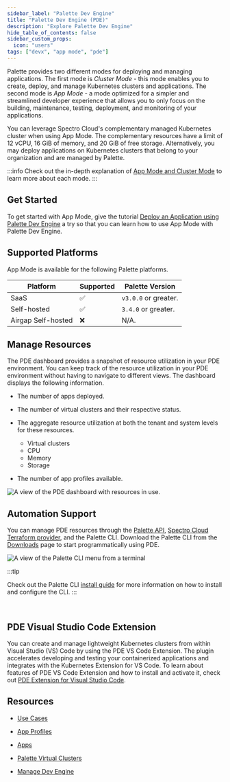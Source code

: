 ```yaml
---
sidebar_label: "Palette Dev Engine"
title: "Palette Dev Engine (PDE)"
description: "Explore Palette Dev Engine"
hide_table_of_contents: false
sidebar_custom_props: 
  icon: "users"
tags: ["devx", "app mode", "pde"]
---
```



Palette provides two different modes for deploying and managing applications. The first mode is *Cluster Mode* - this mode enables you to create, deploy, and manage Kubernetes clusters and applications. The second mode is *App Mode* - a mode optimized for a simpler and streamlined developer experience that allows you to only focus on the building, maintenance, testing, deployment, and monitoring of your applications.

You can leverage Spectro Cloud's complementary managed Kubernetes cluster when using App Mode. The complementary resources have a limit of 12 vCPU, 16 GiB of memory, and 20 GiB of free storage. Alternatively, you may deploy applications on Kubernetes clusters that belong to your organization and are managed by Palette.

:::info
Check out the in-depth explanation of [App Mode and Cluster Mode](/introduction/palette-modes) to learn more about each mode.
:::

## Get Started

To get started with App Mode, give the tutorial [Deploy an Application using Palette Dev Engine](/devx/apps/deploy-app) a try so that you can learn how to use App Mode with Palette Dev Engine.


## Supported Platforms

App Mode is available for the following Palette platforms.

| Platform | Supported | Palette Version |
|---|----|---|
| SaaS | ✅| `v3.0.0` or greater. |
| Self-hosted | ✅ | `3.4.0` or greater. |
| Airgap Self-hosted | ❌| N/A.


## Manage Resources

The PDE dashboard provides a snapshot of resource utilization in your PDE environment. You can keep track of the resource utilization in your PDE environment without having to navigate to different views. The dashboard displays the following information.
<br />

* The number of apps deployed.


* The number of virtual clusters and their respective status.


* The aggregate resource utilization at both the tenant and system levels for these resources.
    * Virtual clusters
    * CPU
    * Memory
    * Storage


* The number of app profiles available.



![A view of the PDE dashboard with resources in use.](/docs_devx_pde-dashboard-utilization.png)


## Automation Support

You can manage PDE resources through the [Palette API](/api/introduction), [Spectro Cloud Terraform provider](https://registry.terraform.io/providers/spectrocloud/spectrocloud/latest/docs), and the Palette CLI. Download the Palette CLI from the [Downloads](/spectro-downloads#palettecli) page to start programmatically using PDE.

![A view of the Palette CLI menu from a terminal](/devx_devx_cli-display.png)

:::tip

Check out the Palette CLI [install guide](/palette-cli/install-palette-cli) for more information on how to install and configure the CLI.
:::

<br />

## PDE Visual Studio Code Extension

You can create and manage lightweight Kubernetes clusters from within Visual Studio (VS) Code by using the PDE VS Code Extension. The plugin accelerates developing and testing your containerized applications and integrates with the Kubernetes Extension for VS Code. To learn about features of PDE VS Code Extension and how to install and activate it, check out [PDE Extension for Visual Studio Code](https://marketplace.visualstudio.com/items?itemName=SpectroCloud.extension-palette).


## Resources

- [Use Cases](/devx/enterprise-user)


- [App Profiles](/devx/app-profile)


- [Apps](/devx/app-profile)


- [Palette Virtual Clusters](/devx/palette-virtual-clusters)


- [Manage Dev Engine](/devx/manage-dev-engine)
